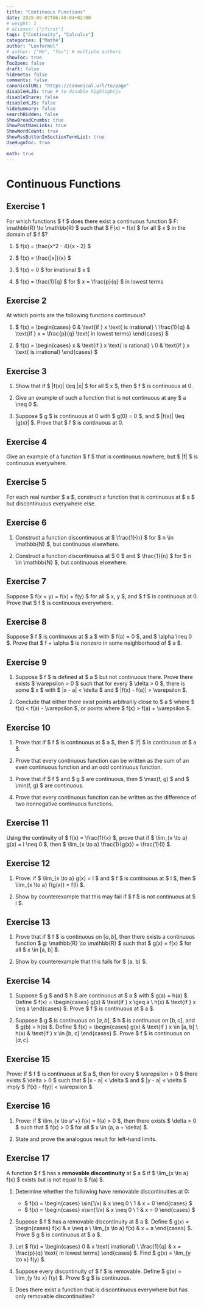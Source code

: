 ```yaml
---
title: "Continuous Functions"
date: 2025-09-07T06:48:04+02:00
# weight: 1
# aliases: ["/first"]
tags: ["Continuity", "Calculus"]
categories: ["Mathé"]
author: "Luxformel"
# author: ["Me", "You"] # multiple authors
showToc: true
TocOpen: false
draft: false
hidemeta: false
comments: false
canonicalURL: "https://canonical.url/to/page"
disableHLJS: true # to disable highlightjs
disableShare: false
disableHLJS: false
hideSummary: false
searchHidden: false
ShowBreadCrumbs: true
ShowPostNavLinks: true
ShowWordCount: true
ShowRssButtonInSectionTermList: true
UseHugoToc: true

math: true
---
```


# Continuous Functions

## Exercise 1

For which functions $ f $ does there exist a continuous function $ F: \mathbb{R} \to \mathbb{R} $ such that $ F(x) = f(x) $ for all $ x $ in the domain of $ f $?

1. $ f(x) = \frac{x^2 - 4}{x - 2} $

2. $ f(x) = \frac{|x|}{x} $

3. $ f(x) = 0 $ for irrational $ x $

4. $ f(x) = \frac{1}{q} $ for $ x = \frac{p}{q} $ in lowest terms

## Exercise 2

At which points are the following functions continuous?

1. $ f(x) = \begin{cases} 0 & \text{if } x \text{ is irrational} \\ \frac{1}{q} & \text{if } x = \frac{p}{q} \text{ in lowest terms} \end{cases} $

2. $ f(x) = \begin{cases} x & \text{if } x \text{ is rational} \\ 0 & \text{if } x \text{ is irrational} \end{cases} $

## Exercise 3

1. Show that if $ |f(x)| \leq |x| $ for all $ x $, then $ f $ is continuous at 0.

2. Give an example of such a function that is not continuous at any $ a \neq 0 $.

3. Suppose $ g $ is continuous at 0 with $ g(0) = 0 $, and $ |f(x)| \leq |g(x)| $. Prove that $ f $ is continuous at 0.

## Exercise 4

Give an example of a function $ f $ that is continuous nowhere, but $ |f| $ is continuous everywhere.

## Exercise 5

For each real number $ a $, construct a function that is continuous at $ a $ but discontinuous everywhere else.

## Exercise 6

1. Construct a function discontinuous at $ \frac{1}{n} $ for $ n \in \mathbb{N} $, but continuous elsewhere.

2. Construct a function discontinuous at $ 0 $ and $ \frac{1}{n} $ for $ n \in \mathbb{N} $, but continuous elsewhere.

## Exercise 7

Suppose $ f(x + y) = f(x) + f(y) $ for all $ x, y $, and $ f $ is continuous at 0. Prove that $ f $ is continuous everywhere.

## Exercise 8

Suppose $ f $ is continuous at $ a $ with $ f(a) = 0 $, and $ \alpha \neq 0 $. Prove that $ f + \alpha $ is nonzero in some neighborhood of $ a $.

## Exercise 9

1. Suppose $ f $ is defined at $ a $ but not continuous there. Prove there exists $ \varepsilon > 0 $ such that for every $ \delta > 0 $, there is some $ x $ with $ |x - a| < \delta $ and $ |f(x) - f(a)| > \varepsilon $.

2. Conclude that either there exist points arbitrarily close to $ a $ where $ f(x) < f(a) - \varepsilon $, or points where $ f(x) > f(a) + \varepsilon $.

## Exercise 10

1. Prove that if $ f $ is continuous at $ a $, then $ |f| $ is continuous at $ a $.

2. Prove that every continuous function can be written as the sum of an even continuous function and an odd continuous function.

3. Prove that if $ f $ and $ g $ are continuous, then $ \max(f, g) $ and $ \min(f, g) $ are continuous.

4. Prove that every continuous function can be written as the difference of two nonnegative continuous functions.

## Exercise 11

Using the continuity of $ f(x) = \frac{1}{x} $, prove that if $ \lim_{x \to a} g(x) = l \neq 0 $, then $ \lim_{x \to a} \frac{1}{g(x)} = \frac{1}{l} $.

## Exercise 12

1. Prove: if $ \lim_{x \to a} g(x) = l $ and $ f $ is continuous at $ l $, then $ \lim_{x \to a} f(g(x)) = f(l) $.

2. Show by counterexample that this may fail if $ f $ is not continuous at $ l $.

## Exercise 13

1. Prove that if $ f $ is continuous on $[a, b]$, then there exists a continuous function $ g: \mathbb{R} \to \mathbb{R} $ such that $ g(x) = f(x) $ for all $ x \in [a, b] $.

2. Show by counterexample that this fails for $ (a, b) $.

## Exercise 14

1. Suppose $ g $ and $ h $ are continuous at $ a $ with $ g(a) = h(a) $. Define $ f(x) = \begin{cases} g(x) & \text{if } x \geq a \\ h(x) & \text{if } x \leq a \end{cases} $. Prove $ f $ is continuous at $ a $.

2. Suppose $ g $ is continuous on $[a, b]$, $ h $ is continuous on $[b, c]$, and $ g(b) = h(b) $. Define $ f(x) = \begin{cases} g(x) & \text{if } x \in [a, b] \\ h(x) & \text{if } x \in [b, c] \end{cases} $. Prove $ f $ is continuous on $[a, c]$.

## Exercise 15

Prove: if $ f $ is continuous at $ a $, then for every $ \varepsilon > 0 $ there exists $ \delta > 0 $ such that $ |x - a| < \delta $ and $ |y - a| < \delta $ imply $ |f(x) - f(y)| < \varepsilon $.

## Exercise 16

1. Prove: if $ \lim_{x \to a^+} f(x) = f(a) > 0 $, then there exists $ \delta > 0 $ such that $ f(x) > 0 $ for all $ x \in (a, a + \delta) $.

2. State and prove the analogous result for left-hand limits.

## Exercise 17

A function $ f $ has a **removable discontinuity** at $ a $ if $ \lim_{x \to a} f(x) $ exists but is not equal to $ f(a) $.

1. Determine whether the following have removable discontinuities at 0:
   - $ f(x) = \begin{cases} \sin(1/x) & x \neq 0 \\ 1 & x = 0 \end{cases} $
   - $ f(x) = \begin{cases} x\sin(1/x) & x \neq 0 \\ 1 & x = 0 \end{cases} $

2. Suppose $ f $ has a removable discontinuity at $ a $. Define $ g(x) = \begin{cases} f(x) & x \neq a \\ \lim_{x \to a} f(x) & x = a \end{cases} $. Prove $ g $ is continuous at $ a $.

3. Let $ f(x) = \begin{cases} 0 & x \text{ irrational} \\ \frac{1}{q} & x = \frac{p}{q} \text{ in lowest terms} \end{cases} $. Find $ g(x) = \lim_{y \to x} f(y) $.

4. Suppose every discontinuity of $ f $ is removable. Define $ g(x) = \lim_{y \to x} f(y) $. Prove $ g $ is continuous.

5. Does there exist a function that is discontinuous everywhere but has only removable discontinuities?